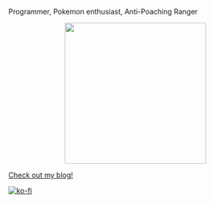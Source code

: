 Programmer, Pokemon enthusiast, Anti-Poaching Ranger

<div id="header" align="center">
  <img src="https://static.wikia.nocookie.net/pokemeow-community/images/e/ee/Latias.gif/revision/latest?cb=20211130172229" width="281"/>
</div>

[Check out my blog!](https://anrichtait.github.io/)

[![ko-fi](https://ko-fi.com/img/githubbutton_sm.svg)](https://ko-fi.com/I2I4ZPGX8)
